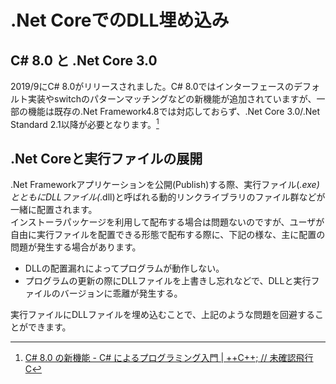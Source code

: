 # .Net CoreでのDLL埋め込み  

## C# 8.0 と .Net Core 3.0
2019/9にC# 8.0がリリースされました。C# 8.0ではインターフェースのデフォルト実装やswitchのパターンマッチングなどの新機能が追加されていますが、一部の機能は既存の.Net Framework4.8では対応しておらず、.Net Core 3.0/.Net Standard 2.1以降が必要となります。[^1]  

## .Net Coreと実行ファイルの展開
.Net Frameworkアプリケーションを公開(Publish)する際、実行ファイル(*.exe)とともにDLLファイル(*.dll)と呼ばれる動的リンクライブラリのファイル群などが一緒に配置されます。  
インストーラパッケージを利用して配布する場合は問題ないのですが、ユーザが自由に実行ファイルを配置できる形態で配布する際に、下記の様な、主に配置の問題が発生する場合があります。

* DLLの配置漏れによってプログラムが動作しない。
* プログラムの更新の際にDLLファイルを上書きし忘れなどで、DLLと実行ファイルのバージョンに乖離が発生する。

実行ファイルにDLLファイルを埋め込むことで、上記のような問題を回避することができます。  


[^1]: [C# 8.0 の新機能 - C# によるプログラミング入門 | ++C++; // 未確認飛行 C](https://ufcpp.net/study/csharp/cheatsheet/ap_ver8/)
